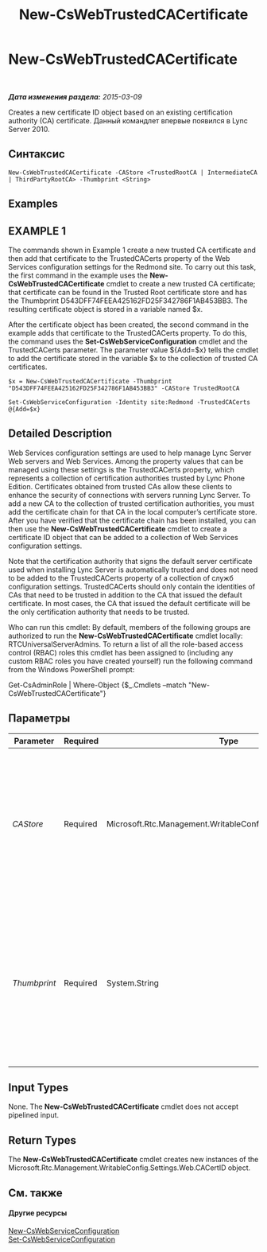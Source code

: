 ﻿---
title: New-CsWebTrustedCACertificate
TOCTitle: New-CsWebTrustedCACertificate
ms:assetid: a0a94971-372a-401a-8ae0-9ff649a9c301
ms:mtpsurl: https://technet.microsoft.com/ru-ru/library/Gg412746(v=OCS.15)
ms:contentKeyID: 49310701
ms.date: 05/19/2016
mtps_version: v=OCS.15
ms.translationtype: HT
---

# New-CsWebTrustedCACertificate

 

_**Дата изменения раздела:** 2015-03-09_

Creates a new certificate ID object based on an existing certification authority (CA) certificate. Данный командлет впервые появился в Lync Server 2010.

## Синтаксис

    New-CsWebTrustedCACertificate -CAStore <TrustedRootCA | IntermediateCA | ThirdPartyRootCA> -Thumbprint <String>

## Examples

## EXAMPLE 1

The commands shown in Example 1 create a new trusted CA certificate and then add that certificate to the TrustedCACerts property of the Web Services configuration settings for the Redmond site. To carry out this task, the first command in the example uses the **New-CsWebTrustedCACertificate** cmdlet to create a new trusted CA certificate; that certificate can be found in the Trusted Root certificate store and has the Thumbprint D543DFF74FEEA425162FD25F342786F1AB453BB3. The resulting certificate object is stored in a variable named $x.

After the certificate object has been created, the second command in the example adds that certificate to the TrustedCACerts property. To do this, the command uses the **Set-CsWebServiceConfiguration** cmdlet and the TrustedCACerts parameter. The parameter value ${Add=$x} tells the cmdlet to add the certificate stored in the variable $x to the collection of trusted CA certificates.

    $x = New-CsWebTrustedCACertificate -Thumbprint "D543DFF74FEEA425162FD25F342786F1AB453BB3" -CAStore TrustedRootCA
    
    Set-CsWebServiceConfiguration -Identity site:Redmond -TrustedCACerts @{Add=$x}

## Detailed Description

Web Services configuration settings are used to help manage Lync Server Web servers and Web Services. Among the property values that can be managed using these settings is the TrustedCACerts property, which represents a collection of certification authorities trusted by Lync Phone Edition. Certificates obtained from trusted CAs allow these clients to enhance the security of connections with servers running Lync Server. To add a new CA to the collection of trusted certification authorities, you must add the certificate chain for that CA in the local computer’s certificate store. After you have verified that the certificate chain has been installed, you can then use the **New-CsWebTrustedCACertificate** cmdlet to create a certificate ID object that can be added to a collection of Web Services configuration settings.

Note that the certification authority that signs the default server certificate used when installing Lync Server is automatically trusted and does not need to be added to the TrustedCACerts property of a collection of служб configuration settings. TrustedCACerts should only contain the identities of CAs that need to be trusted in addition to the CA that issued the default certificate. In most cases, the CA that issued the default certificate will be the only certification authority that needs to be trusted.

Who can run this cmdlet: By default, members of the following groups are authorized to run the **New-CsWebTrustedCACertificate** cmdlet locally: RTCUniversalServerAdmins. To return a list of all the role-based access control (RBAC) roles this cmdlet has been assigned to (including any custom RBAC roles you have created yourself) run the following command from the Windows PowerShell prompt:

Get-CsAdminRole | Where-Object {$\_.Cmdlets –match "New-CsWebTrustedCACertificate"}

## Параметры


<table>
<colgroup>
<col style="width: 25%" />
<col style="width: 25%" />
<col style="width: 25%" />
<col style="width: 25%" />
</colgroup>
<thead>
<tr class="header">
<th>Parameter</th>
<th>Required</th>
<th>Type</th>
<th>Description</th>
</tr>
</thead>
<tbody>
<tr class="odd">
<td><p><em>CAStore</em></p></td>
<td><p>Required</p></td>
<td><p>Microsoft.Rtc.Management.WritableConfig.Settings.Web.CAStore</p></td>
<td><p>Indicates the name of the certificate store (on the local computer) where the certificate is stored. Valid values are:</p>
<p>TrustedRootCA</p>
<p>IntermediateCA</p>
<p>ThirdPartyRootCA</p></td>
</tr>
<tr class="even">
<td><p><em>Thumbprint</em></p></td>
<td><p>Required</p></td>
<td><p>System.String</p></td>
<td><p>Thumbprint of the certificate which should be trusted by Lync Phone Edition . You can retrieve certificate issuer and thumbprint values by running this command:</p>
<p>Get-CsCertificate | Select-Object Issuer, Thumbprint.</p></td>
</tr>
</tbody>
</table>


## Input Types

None. The **New-CsWebTrustedCACertificate** cmdlet does not accept pipelined input.

## Return Types

The **New-CsWebTrustedCACertificate** cmdlet creates new instances of the Microsoft.Rtc.Management.WritableConfig.Settings.Web.CACertID object.

## См. также

#### Другие ресурсы

[New-CsWebServiceConfiguration](new-cswebserviceconfiguration.md)  
[Set-CsWebServiceConfiguration](set-cswebserviceconfiguration.md)

